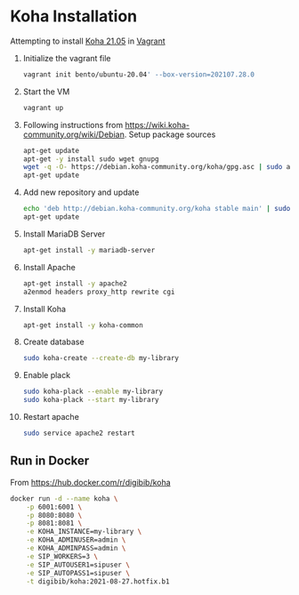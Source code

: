 # Koha Installation #

Attempting to install [Koha 21.05](https://wiki.koha-community.org/wiki/System_requirements_and_recommendations#Koha_21.05) in [Vagrant](https://vagrantup.com)

1. Initialize the vagrant file

	``` sh
	vagrant init bento/ubuntu-20.04' --box-version=202107.28.0
	```

2. Start the VM

	``` sh
	vagrant up
	```

3. Following instructions from https://wiki.koha-community.org/wiki/Debian. Setup package sources
   
   ``` sh
   apt-get update
   apt-get -y install sudo wget gnupg
   wget -q -O- https://debian.koha-community.org/koha/gpg.asc | sudo apt-key add -
   apt-get update
   ```

4. Add new repository and update

	``` sh
	echo 'deb http://debian.koha-community.org/koha stable main' | sudo tee /etc/apt/sources.list.d/koha.list
	apt-get update
	```


5. Install MariaDB Server

	``` sh
	apt-get install -y mariadb-server
	```

6. Install Apache

	``` sh
	apt-get install -y apache2
	a2enmod headers proxy_http rewrite cgi

	```

7. Install Koha

	``` sh
	apt-get install -y koha-common
	```

8. Create database

	``` sh
	sudo koha-create --create-db my-library
	```

9. Enable plack

	``` sh
	sudo koha-plack --enable my-library
	sudo koha-plack --start my-library
	```

10. Restart apache

	``` sh
	sudo service apache2 restart
	```

## Run in Docker ##

From https://hub.docker.com/r/digibib/koha

``` sh
docker run -d --name koha \
    -p 6001:6001 \
	-p 8080:8080 \
	-p 8081:8081 \
    -e KOHA_INSTANCE=my-library \
    -e KOHA_ADMINUSER=admin \
    -e KOHA_ADMINPASS=admin \
    -e SIP_WORKERS=3 \
    -e SIP_AUTOUSER1=sipuser \
    -e SIP_AUTOPASS1=sipuser \
    -t digibib/koha:2021-08-27.hotfix.b1
```
